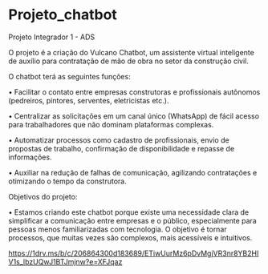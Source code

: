# Projeto_chatbot

Projeto Integrador 1 - ADS

O projeto é a criação do Vulcano Chatbot, um assistente virtual inteligente de auxílio para contratação de mão de obra no setor da construção civil.
 
O chatbot terá as seguintes funções:

•	Facilitar o contato entre empresas construtoras e profissionais autônomos (pedreiros, pintores, serventes, eletricistas etc.).

• Centralizar as solicitações em um canal único (WhatsApp) de fácil acesso para trabalhadores que não dominam plataformas complexas.

•	Automatizar processos como cadastro de profissionais, envio de propostas de trabalho, confirmação de disponibilidade e repasse de informações.

•	Auxiliar na redução de falhas de comunicação, agilizando contratações e otimizando o tempo da construtora.

Objetivos do projeto:

•	Estamos criando este chatbot porque existe uma necessidade clara de simplificar a comunicação entre empresas e o público, especialmente para pessoas menos familiarizadas com tecnologia. O objetivo é tornar processos, que muitas vezes são complexos, mais acessíveis e intuitivos.

https://1drv.ms/b/c/206864300d183689/ETiwUurMz6pDvMgjVR3nr8YB2HIV1s_lbzUQwJ1BTJmjnw?e=XFJqaz
